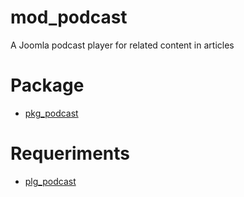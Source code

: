 # mod_podcast
A Joomla podcast player for related content in articles

# Package
* [pkg_podcast](https://github.com/klarkc/pkg_podcast)

# Requeriments
* [plg_podcast](https://github.com/klarkc/plg_podcast)